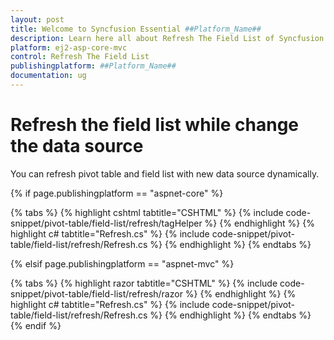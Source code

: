 ```yaml
---
layout: post
title: Welcome to Syncfusion Essential ##Platform_Name##
description: Learn here all about Refresh The Field List of Syncfusion Essential ##Platform_Name## widgets based on HTML5 and jQuery.
platform: ej2-asp-core-mvc
control: Refresh The Field List
publishingplatform: ##Platform_Name##
documentation: ug
---
```


# Refresh the field list while change the data source

You can refresh pivot table and field list with new data source dynamically.

{% if page.publishingplatform == "aspnet-core" %}

{% tabs %}
{% highlight cshtml tabtitle="CSHTML" %}
{% include code-snippet/pivot-table/field-list/refresh/tagHelper %}
{% endhighlight %}
{% highlight c# tabtitle="Refresh.cs" %}
{% include code-snippet/pivot-table/field-list/refresh/Refresh.cs %}
{% endhighlight %}
{% endtabs %}

{% elsif page.publishingplatform == "aspnet-mvc" %}

{% tabs %}
{% highlight razor tabtitle="CSHTML" %}
{% include code-snippet/pivot-table/field-list/refresh/razor %}
{% endhighlight %}
{% highlight c# tabtitle="Refresh.cs" %}
{% include code-snippet/pivot-table/field-list/refresh/Refresh.cs %}
{% endhighlight %}
{% endtabs %}
{% endif %}


